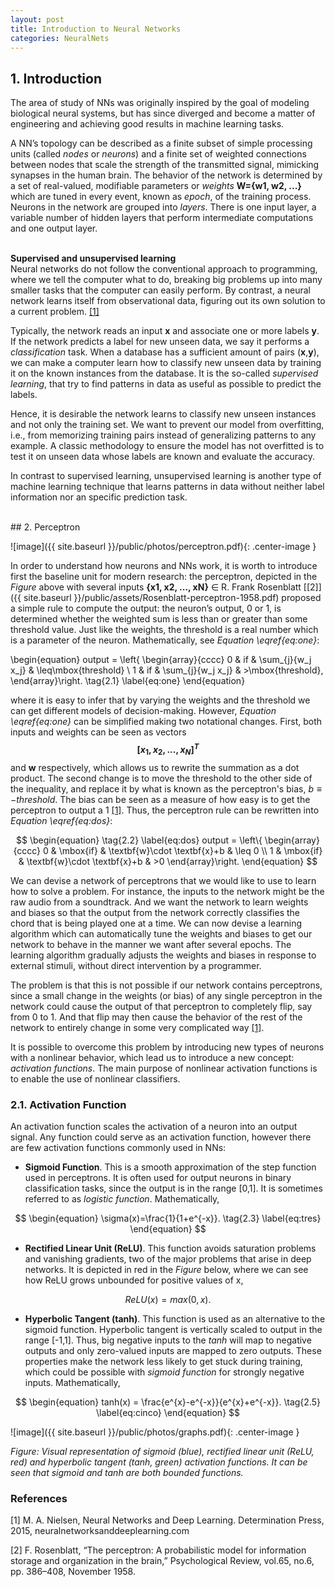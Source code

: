 ```yaml
---
layout: post
title: Introduction to Neural Networks
categories: NeuralNets
---
```



## 1. Introduction

The area of study of NNs was originally inspired by the goal of modeling biological neural systems, but has since diverged and become a matter of engineering and achieving good results in machine learning tasks. 

A NN’s topology can be described as a finite subset of simple processing units (called *nodes* or *neurons*) and a finite set of weighted connections between nodes that scale the strength of the transmitted signal, mimicking synapses in the human brain. The behavior of the network is determined by a set of real-valued, modifiable parameters or *weights* **W={w1, w2, ...}** which are tuned in every event, known as *epoch*, of the training process. Neurons in the network are grouped into *layers*. There is one input layer, a variable number of hidden layers that perform intermediate computations and one output layer.

<br />**Supervised and unsupervised learning** <br /> Neural networks do not follow the conventional approach to programming, where we tell the computer what to do, breaking big problems up into many smaller tasks that the computer can easily perform. By contrast, a neural network learns itself from observational data, figuring out its own solution to a current problem. [[1]](http://www.neuralnetworksanddeeplearning.com)

Typically, the network reads an input **x** and associate one or more labels **y**. If the network predicts a label for new unseen data, we say it performs a *classification* task. When a database has a sufficient amount of pairs (**x**,**y**), we can make a computer learn how to classify new unseen data by training it on the known instances from the database. It is the so-called *supervised learning*, that try to find patterns in data as useful as possible to predict the labels.

Hence, it is desirable the network learns to classify new unseen instances and not only the training set. We want to prevent our model from overfitting, i.e., from memorizing training pairs instead of generalizing patterns to any example. A classic methodology to ensure the model has not overfitted is to test it on unseen data whose labels are known and evaluate the accuracy.

In contrast to supervised learning, unsupervised learning is another type of machine learning technique that learns patterns in data without neither label information nor an specific prediction task.

<br />
## 2. Perceptron

![image]({{ site.baseurl }}/public/photos/perceptron.pdf){: .center-image }

In order to understand how neurons and NNs work, it is worth to introduce first the baseline unit for modern research: the perceptron, depicted in the *Figure* above with several inputs **{x1, x2, ..., xN}** ∈ R. Frank Rosenblatt [[2]]({{ site.baseurl }}/public/assets/Rosenblatt-perceptron-1958.pdf) proposed a simple rule to compute the output: the neuron’s output, 0 or 1, is determined whether the weighted sum is less than or greater than some threshold value. Just like the weights, the threshold is a real number which is a parameter of the neuron. Mathematically, see *Equation \eqref{eq:one}*:


\begin{equation}
  output = \left\{ \begin{array}{cccc} 
  0 & if & \sum_{j}{w_j x_j} & \leq\mbox{threshold} \\
  1 & if & \sum_{j}{w_j x_j} & >\mbox{threshold},           
  \end{array}\right.
  \tag{2.1} \label{eq:one}
\end{equation}


where it is easy to infer that by varying the weights and the threshold we can get different models of decision-making. However, *Equation \eqref{eq:one}* can be simplified making two notational changes. First, both inputs and weights can be seen as vectors **$$[x_1, x_{2}, ..., x_{N}]^T$$** and **w** respectively, which allows us to rewrite the summation as a dot product. The second change is to move the threshold to the other side of the inequality, and replace it by what is known as the perceptron's bias, $b\equiv-threshold$. The bias can be seen as a measure of how easy is to get the perceptron to output a 1 [[1]](http://www.neuralnetworksanddeeplearning.com). Thus, the perceptron rule can be rewritten into *Equation \eqref{eq:dos}*:

$$
\begin{equation}
  \tag{2.2} \label{eq:dos}
  output = \left\{ \begin{array}{cccc} 
  0 & \mbox{if} & \textbf{w}\cdot \textbf{x}+b & \leq 0 \\
  1 & \mbox{if} & \textbf{w}\cdot \textbf{x}+b & >0         
  \end{array}\right.
\end{equation}
$$

We can devise a network of perceptrons that we would like to use to learn how to solve a problem. For instance, the inputs to the network might be the raw audio from a soundtrack. And we want the network to learn weights and biases so that the output from the network correctly classifies the chord that is being played one at a time. We can now devise a learning algorithm which can automatically tune the weights and biases to get our network to behave in the manner we want after several epochs. The learning algorithm gradually adjusts the weights and biases in response to external stimuli, without direct intervention by a programmer.  

The problem is that this is not possible if our network contains perceptrons, since a small change in the weights (or bias) of any single perceptron in the network could cause the output of that perceptron to completely flip, say from 0 to 1. And that flip may then cause the behavior of the rest of the network to entirely change in some very complicated way [[1]](http://www.neuralnetworksanddeeplearning.com). 

It is possible to overcome this problem by introducing new types of neurons with a nonlinear behavior, which lead us to introduce a new concept: *activation functions*. The main purpose of nonlinear activation functions is to enable the use of nonlinear classifiers.


### 2.1. Activation Function

An activation function scales the activation of a neuron into an output signal. Any function could serve as an activation function, however there are few activation functions commonly used in NNs:

* **Sigmoid Function**. This is a smooth approximation of the step function used in perceptrons. It is often used for output neurons in binary classification tasks, since the output is in the range [0,1]. It is sometimes referred to as *logistic function*. Mathematically,

$$
\begin{equation}
\sigma(x)=\frac{1}{1+e^{-x}}.
\tag{2.3} \label{eq:tres}
\end{equation}
$$

* **Rectified Linear Unit (ReLU)**. This function avoids saturation problems and vanishing gradients, two of the major problems that arise in deep networks. It is depicted in red in the *Figure* below, where we can see how ReLU grows unbounded for positive values of x,

$$
\begin{equation}
ReLU(x) = max(0,x).
\tag{2.4} \label{eq:cuatro}
\end{equation}
$$

* **Hyperbolic Tangent (tanh)**. This function is used as an alternative to the sigmoid function. Hyperbolic tangent is vertically scaled to output in the range [-1,1]. Thus, big negative inputs to the *tanh* will map to negative outputs and only zero-valued inputs are mapped to zero outputs. These properties make the network less likely to get stuck during training, which could be possible with *sigmoid function* for strongly negative inputs. Mathematically,

$$
\begin{equation}
tanh(x) = \frac{e^{x}-e^{-x}}{e^{x}+e^{-x}}.
\tag{2.5} \label{eq:cinco}
\end{equation}
$$


![image]({{ site.baseurl }}/public/photos/graphs.pdf){: .center-image }

*Figure: Visual representation of sigmoid (blue), rectified linear unit (ReLU, red) and hyperbolic tangent (tanh, green) activation functions. It can be seen that sigmoid and tanh are both bounded functions.*



### References

[1] M. A. Nielsen, Neural Networks and Deep Learning. Determination Press, 2015, neuralnetworksanddeeplearning.com

[2] F. Rosenblatt, “The perceptron: A probabilistic model for information storage and organization in the brain,” Psychological Review, vol.65, no.6, pp. 386–408, November 1958. 

